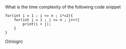 What is the time complexity of the following code snippet

```
for(int i = 1 ; i <= n ; i*=2){
	for(int j = 1 ; j <= n ; j++){
		print(i + j);
	}
}
```

O(nlogn)
